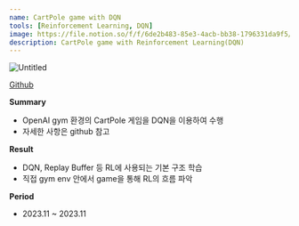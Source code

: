 ```yaml
---
name: CartPole game with DQN
tools: [Reinforcement Learning, DQN]
image: https://file.notion.so/f/f/6de2b483-85e3-4acb-bb38-1796331da9f5/e8e7c04a-3679-4a5c-85d5-3408a52d070a/Untitled.png?id=8abab061-b2ad-4f0f-8959-6ae2261c6d0e&table=block&spaceId=6de2b483-85e3-4acb-bb38-1796331da9f5&expirationTimestamp=1712484000000&signature=5kgyvnqOIvBlGWjPks2tULxzegK2V5PzJfbRlVtAxSE&downloadName=Untitled.png
description: CartPole game with Reinforcement Learning(DQN)
---
```


![Untitled](https://file.notion.so/f/f/6de2b483-85e3-4acb-bb38-1796331da9f5/e8e7c04a-3679-4a5c-85d5-3408a52d070a/Untitled.png?id=8abab061-b2ad-4f0f-8959-6ae2261c6d0e&table=block&spaceId=6de2b483-85e3-4acb-bb38-1796331da9f5&expirationTimestamp=1712484000000&signature=5kgyvnqOIvBlGWjPks2tULxzegK2V5PzJfbRlVtAxSE&downloadName=Untitled.png)

[Github](https://github.com/Pulyong/RL_Study/tree/main/DQN_CartPole)

**Summary**

- OpenAI gym 환경의 CartPole 게임을 DQN을 이용하여 수행
- 자세한 사항은 github 참고

**Result**

- DQN, Replay Buffer 등 RL에 사용되는 기본 구조 학습
- 직접 gym env 안에서 game을 통해 RL의 흐름 파악

**Period**

- 2023.11 ~ 2023.11